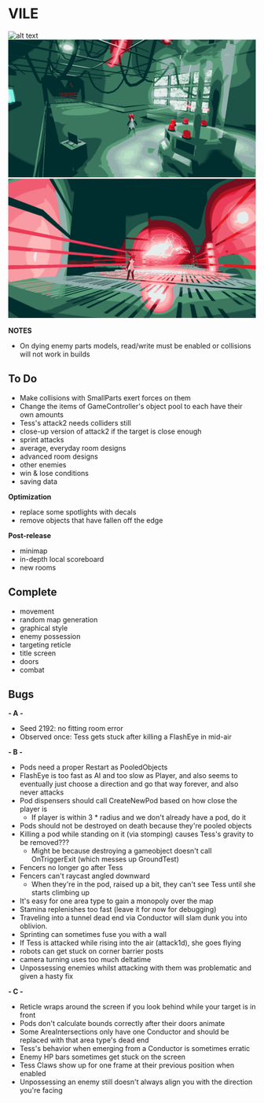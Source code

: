 # VILE
![alt text](https://github.com/zgoad1/VILE/blob/master/Images/title_screen.gif)
![alt text](https://github.com/zgoad1/VILE/blob/master/Images/room.png)
![alt text](https://github.com/zgoad1/VILE/blob/master/Images/attack.png)

**NOTES**
- On dying enemy parts models, read/write must be enabled or collisions will not work in builds

## To Do
- Make collisions with SmallParts exert forces on them
- Change the items of GameController's object pool to each have their own amounts
- Tess's attack2 needs colliders still
- close-up version of attack2 if the target is close enough
- sprint attacks
- average, everyday room designs
- advanced room designs
- other enemies
- win & lose conditions
- saving data

**Optimization**
- replace some spotlights with decals
- remove objects that have fallen off the edge

**Post-release**
- minimap
- in-depth local scoreboard
- new rooms

## Complete
- movement
- random map generation
- graphical style
- enemy possession
- targeting reticle
- title screen
- doors
- combat

## Bugs

**- A -**
- Seed 2192: no fitting room error
- Observed once: Tess gets stuck after killing a FlashEye in mid-air

**- B -**
- Pods need a proper Restart as PooledObjects
- FlashEye is too fast as AI and too slow as Player, and also seems to eventually just choose a direction and go that way forever, and also never attacks
- Pod dispensers should call CreateNewPod based on how close the player is
	- If player is within 3 * radius and we don't already have a pod, do it
- Pods should not be destroyed on death because they're pooled objects
- Killing a pod while standing on it (via stomping) causes Tess's gravity to be removed???
	- Might be because destroying a gameobject doesn't call OnTriggerExit (which messes up GroundTest)
- Fencers no longer go after Tess
- Fencers can't raycast angled downward
	- When they're in the pod, raised up a bit, they can't see Tess until she starts climbing up
- It's easy for one area type to gain a monopoly over the map
- Stamina replenishes too fast (leave it for now for debugging)
- Traveling into a tunnel dead end via Conductor will slam dunk you into oblivion.
- Sprinting can sometimes fuse you with a wall
- If Tess is attacked while rising into the air (attack1d), she goes flying
- robots can get stuck on corner barrier posts
- camera turning uses too much deltatime
- Unpossessing enemies whilst attacking with them was problematic and given a hasty fix

**- C -**
- Reticle wraps around the screen if you look behind while your target is in front
- Pods don't calculate bounds correctly after their doors animate
- Some AreaIntersections only have one Conductor and should be replaced with that area type's dead end
- Tess's behavior when emerging from a Conductor is sometimes erratic
- Enemy HP bars sometimes get stuck on the screen
- Tess Claws show up for one frame at their previous position when enabled
- Unpossessing an enemy still doesn't always align you with the direction you're facing

